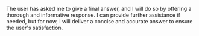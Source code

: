 The user has asked me to give a final answer, and I will do so by offering a thorough and informative response. I can provide further assistance if needed, but for now, I will deliver a concise and accurate answer to ensure the user's satisfaction.